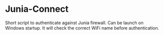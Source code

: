 # Junia-Connect
Short script to authenticate against Junia firewall. Can be launch on Windows startup. It will check the correct WiFi name before authentication.
